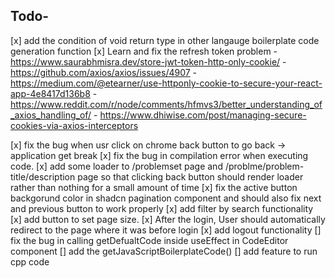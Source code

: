 ## Todo-
[x] add the condition of void return type in other langauge boilerplate code generation function
[x] Learn and fix the refresh token problem
    - https://www.saurabhmisra.dev/store-jwt-token-http-only-cookie/
    - https://github.com/axios/axios/issues/4907
    - https://medium.com/@etearner/use-httponly-cookie-to-secure-your-react-app-4e8417d136b8
    - https://www.reddit.com/r/node/comments/hfmvs3/better_understanding_of_axios_handling_of/
    - https://www.dhiwise.com/post/managing-secure-cookies-via-axios-interceptors
    
[x] fix the bug when usr click on chrome back button to go back -> application get break
[x] fix the bug in compilation error when executing code.
[x] add some loader to /problemset page and /problme/problem-title/description page so that clicking back button should render loader rather than nothing for a small amount of time
[x] fix the active button backgorund color in shadcn pagination component and should also fix next and previous button to work properly
[x] add filter by search functionality
[x] add button to set page size.
[x] After the login, User should automatically redirect to the page where it  was before login
[x] add logout functionality
[] fix the bug in calling getDefualtCode inside useEffect in CodeEditor component 
[] add the getJavaScriptBoilerplateCode() 
[] add feature to run cpp code



